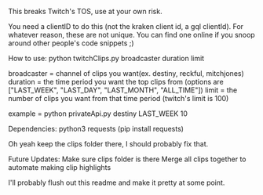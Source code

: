 This breaks Twitch's TOS, use at your own risk.

You need a clientID to do this (not the kraken client id, a gql clientId). For whatever reason, these are not unique. You can find one online if you snoop around other people's code snippets ;)

How to use:
  python twitchClips.py broadcaster duration limit

  broadcaster = channel of clips you want(ex. destiny, reckful, mitchjones)
  duration = the time period you want the top clips from (options are ["LAST_WEEK", "LAST_DAY", "LAST_MONTH", "ALL_TIME"])
  limit = the number of clips you want from that time period (twitch's limit is 100)

  example = python privateApi.py destiny LAST_WEEK 10

Dependencies:
  python3
  requests (pip install requests)


Oh yeah keep the clips folder there, I should probably fix that.

Future Updates:
  Make sure clips folder is there
  Merge all clips together to automate making clip highlights


I'll probably flush out this readme and make it pretty at some point. 

  


